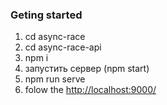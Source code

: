 ### Geting started

1. cd async-race
2. cd async-race-api
3. npm i
4. запустить сервер (npm start)
5. npm run serve
6. folow the [http://localhost:9000/](http://localhost:9000/)
